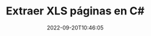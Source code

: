 ---
############################# Static ############################
layout: "auto-gen-merger"
date: 2022-09-20T10:46:05
draft: false
otherformats: ods odt one otp ott pdf pps ppsx ppt pptx rtf tex vdx vsdm vsdx vssm

############################# Head ############################
head_title: "Extraer XLS páginas en C#"
head_description: "Extraiga rápidamente páginas de un archivo XLS en C#. Guarde el nuevo documento que contiene las páginas seleccionadas utilizando la API de fusión de documentos."

############################# Header ############################
title: "Extraer XLS páginas en C#"
description: "Extrae XLS páginas con unas pocas líneas de código .NET."
bg_image: "https://cms.admin.containerize.com/templates/aspose/App_Themes/V3/images/bg/header1.png"
bg_overlay: false
button:
    enable: true
    icon: "fas fa-arrow-down"
    label: "Descargue prueba gratis"
    link: "https://downloads.groupdocs.com/merger/net"

############################# SubMenu ############################
submenu:
    enable: true

    left:
        img_alt: "GroupDocs.Merger for .NET"
        image: "https://cms.admin.containerize.com/templates/groupdocs/images/product-logos/90x90-noborder/groupdocs-merger-net.png"
        product: "GroupDocs.Merger"
        platform: ".NET"

    middle:
        button:

            # button loop
            - link: "https://apireference.groupdocs.com/merger/net"
              text: "Referencia de la API"

            # button loop
            - link: "https://github.com/groupdocs-merger"
              text: "Ejemplos de código"

            # button loop
            - link: "https://products.groupdocs.app/merger/family"
              text: "demostraciones en vivo"

            # button loop
            - link: "https://purchase.groupdocs.com/pricing/merger/net"
              text: "Precios"

    right:
        link_download: "https://downloads.groupdocs.com/merger"
        link_learn: "https://docs.groupdocs.com/merger/net"
        link_buy: "https://purchase.groupdocs.com"

############################# About ############################
about:
    enable: true
    title: "Acerca de la API de GroupDocs.Merger for .NET"
    content: |
        [GroupDocs.Merger for .NET](/es/merger/net/) ofrece una solución simple para fusionar y dividir de forma segura entre una amplia gama de formatos de documentos, incluidos PDF, Microsoft Office (Word, Excel, PowerPoint , OneNote), OpenDocument, HTML, imágenes y muchos otros dentro de las aplicaciones de .NET. Al agregar solo unas pocas líneas del código, realice varias operaciones de documentos, como mover, eliminar, rotar, intercambiar, extraer o cambiar la orientación de las páginas dentro de los documentos. La API de combinación de documentos también admite la vista previa de páginas de documentos como una imagen para analizar la estructura, el formato y el contenido del documento en la página.
        
        GroupDocs.Merger API es una opción correcta para soluciones corporativas que necesitan funciones de extracción de páginas de archivos. Estas API son compatibles con todos los principales sistemas operativos y plataformas, incluido .NET Framework, .NET Standard, .NET Core, Mono.

############################# Steps ############################
steps:
    enable: true
    title_left: "Extraer XLS páginas de archivo en .NET"
    content_left: |
        [GroupDocs.Merger for .NET](/es/merger/net/) facilita a los desarrolladores de C# extraer las páginas deseadas de un archivo XLS y guardarlo como un nuevo archivo que contiene las páginas seleccionadas mediante la implementación de unos sencillos pasos.
        
        * Inicialice **ExtractOptions** con los números de página que deberían aparecer en el documento resultante.
        * Cree una nueva instancia de **Merger** y pase la ruta del documento de origen como parámetro del constructor.
        * Llame a **ExtractPages** y pase el objeto **ExtractOptions**.
        * Llame a **Guardar** y especifique la ruta del archivo para guardar el documento resultante.

    title_right: "Requisitos del sistema"
    content_right: |
        Las API de GroupDocs.Merger for .NET son compatibles con todas las principales plataformas y sistemas operativos. Antes de ejecutar el código a continuación, asegúrese de tener instalados los siguientes requisitos previos en su sistema.

        * Sistemas operativos: Microsoft Windows, Linux, Mac OS
        * Entornos de desarrollo: Visual Studio, Xamarin, MonoDevelop
        * Marcos: .NET Framework, .NET Standard, .NET Core, Mono
        * Descarga la última versión de GroupDocs.Merger for .NET de [NuGet](https://www.nuget.org/packages/groupdocs.merger)
         
    code: |
     {{% merger/additional-styles %}}
     {{< merger/code-merger title="Cómo extraer páginas de archivos XLS usando el código de ejemplo C#">}}

        ```csharp    
        // Extraiga XLS páginas de archivo usando GroupDocs.Merger API
        // Inicialice la clase ExtractOptions con los números de página seleccionados
        ExtractOptions extractOptions = new ExtractOptions(new int[] { 2, 5 });

        // Crear una instancia de Fusión con el documento de entrada XLS
        using (Merger merger = new Merger("input.xls"))
          {
            // Llame al método ExtractPages y pásele el objeto ExtractOptions
            merger.ExtractPages(extractOptions);
    
            // Llame al método Guardar para guardar el documento de salida con las páginas extraídas
            merger.Save("output.xls");
          }
        ```
     {{< /merger/code-merger >}}

############################# Demos ############################
demos:
    enable: true
    title: "Demostraciones en vivo: extraiga XLS páginas en línea"
    content: |
       Extraiga páginas de archivos XLS ahora mismo visitando el sitio web [GroupDocs.Merger Live Demos](https://products.groupdocs.app/splitter/extract-pages/xls).
       La demostración en vivo tiene los siguientes beneficios.
        
############################# About Formats ############################
about_formats:
    enable: true

############################# More Formats ############################
more_formats:
    enable: true
    title: "Extraer páginas de otros formatos de documentos"
    content: |
        .NET fusión de documentos y API dividida para formatos de archivo e imágenes. Extraiga algunos de los formatos de archivo populares como se indica a continuación.

############################# Back to top ###############################
back_to_top:
    enable: true
---